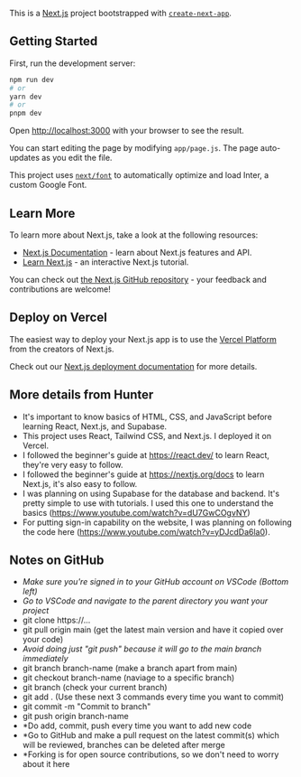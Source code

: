 This is a [Next.js](https://nextjs.org/) project bootstrapped with [`create-next-app`](https://github.com/vercel/next.js/tree/canary/packages/create-next-app).

## Getting Started

First, run the development server:

```bash
npm run dev
# or
yarn dev
# or
pnpm dev
```

Open [http://localhost:3000](http://localhost:3000) with your browser to see the result.

You can start editing the page by modifying `app/page.js`. The page auto-updates as you edit the file.

This project uses [`next/font`](https://nextjs.org/docs/basic-features/font-optimization) to automatically optimize and load Inter, a custom Google Font.

## Learn More

To learn more about Next.js, take a look at the following resources:

- [Next.js Documentation](https://nextjs.org/docs) - learn about Next.js features and API.
- [Learn Next.js](https://nextjs.org/learn) - an interactive Next.js tutorial.

You can check out [the Next.js GitHub repository](https://github.com/vercel/next.js/) - your feedback and contributions are welcome!

## Deploy on Vercel

The easiest way to deploy your Next.js app is to use the [Vercel Platform](https://vercel.com/new?utm_medium=default-template&filter=next.js&utm_source=create-next-app&utm_campaign=create-next-app-readme) from the creators of Next.js.

Check out our [Next.js deployment documentation](https://nextjs.org/docs/deployment) for more details.

## More details from Hunter

- It's important to know basics of HTML, CSS, and JavaScript before learning React, Next.js, and Supabase.
- This project uses React, Tailwind CSS, and Next.js. I deployed it on Vercel.
- I followed the beginner's guide at https://react.dev/ to learn React, they're very easy to follow.
- I followed the beginner's guide at https://nextjs.org/docs to learn Next.js, it's also easy to follow.
- I was planning on using Supabase for the database and backend. It's pretty simple to use with tutorials. I used this one to understand the basics (https://www.youtube.com/watch?v=dU7GwCOgvNY)
- For putting sign-in capability on the website, I was planning on following the code here (https://www.youtube.com/watch?v=yDJcdDa6la0).

## Notes on GitHub
- *Make sure you're signed in to your GitHub account on VSCode (Bottom left)*
- *Go to VSCode and navigate to the parent directory you want your project*
- git clone https://...
- git pull origin main (get the latest main version and have it copied over your code)
- *Avoid doing just "git push" because it will go to the main branch immediately*
- git branch branch-name (make a branch apart from main)
- git checkout branch-name (naviage to a specific branch)
- git branch (check your current branch)
- git add . (Use these next 3 commands every time you want to commit)
- git commit -m "Commit to branch"
- git push origin branch-name
- *Do add, commit, push every time you want to add new code
- *Go to GitHub and make a pull request on the latest commit(s) which will be reviewed, branches can be deleted after merge
- *Forking is for open source contributions, so we don't need to worry about it here
